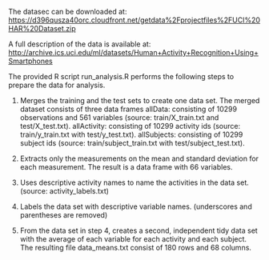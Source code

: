 The datasec can be downloaded at:
https://d396qusza40orc.cloudfront.net/getdata%2Fprojectfiles%2FUCI%20HAR%20Dataset.zip 

A full description of the data is available at:
http://archive.ics.uci.edu/ml/datasets/Human+Activity+Recognition+Using+Smartphones

The provided R script run_analysis.R performs the following steps to prepare the data for analysis.

1. Merges the training and the test sets to create one data set. The merged dataset consists of three data frames
allData: consisting of 10299 observations and 561 variables (source: train/X_train.txt and test/X_test.txt).
allActivity: consisting of 10299 activity ids (source: train/y_train.txt with test/y_test.txt).
allSubjects: consisting of 10299 subject ids (source: train/subject_train.txt with test/subject_test.txt).

2. Extracts only the measurements on the mean and standard deviation for each measurement. The result is a data frame with 66 variables.

3. Uses descriptive activity names to name the activities in the data set. (source: activity_labels.txt)

4. Labels the data set with descriptive variable names. (underscores and parentheses are removed)

5. From the data set in step 4, creates a second, independent tidy data set with the average of each variable for each activity and each subject.
The resulting file data_means.txt  consist of 180 rows and 68 columns.
